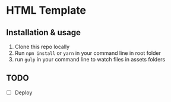 # HTML Template

## Installation & usage

1.  Clone this repo locally
2.  Run `npm install` or `yarn` in your command line in root folder
3.  run `gulp` in your command line to watch files in assets folders

## TODO

- [ ] Deploy
